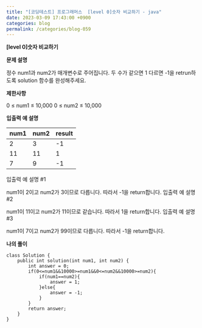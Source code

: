 ```yaml
---
title: "[코딩테스트] 프로그래머스  [level 0]숫자 비교하기 - java"
date: 2023-03-09 17:43:00 +0900
categories: blog
permalink: /categories/blog-059
---
```



**[level 0]숫자 비교하기**



**문제 설명**

정수 num1과 num2가 매개변수로 주어집니다. 두 수가 같으면 1 다르면 -1을 retrun하도록 solution 함수를 완성해주세요.

**제한사항**

0 ≤ num1 ≤ 10,000
0 ≤ num2 ≤ 10,000

**입출력 예 설명**

| num1 | num2 | result | 
|------|---|---|
| 2 | 3 | -1 |
| 11 | 11 | 1 |
| 7 | 9 | -1 |


입출력 예 설명 #1

num1이 2이고 num2가 3이므로 다릅니다. 따라서 -1을 return합니다.
입출력 예 설명 #2

num1이 11이고 num2가 11이므로 같습니다. 따라서 1을 return합니다.
입출력 예 설명 #3

num1이 7이고 num2가 99이므로 다릅니다. 따라서 -1을 return합니다.

**나의 풀이**

```
class Solution {
    public int solution(int num1, int num2) {
        int answer = 0;
        if(0<=num1&&10000>=num1&&0<=num2&&10000>=num2){
            if(num1==num2){
                answer = 1;
            }else{
                answer = -1;
            }
        }
        return answer;
    }
}
```


